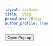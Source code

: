 ```yaml
---
layout: archive
title:  Blog
permalink: /Blog/
author_profile: true
---
```


<button onclick="BOOKPOP_1()">Open Pop-up</button>

<div id="popup" style="display:none;">
  <span onclick="closePopup()" style="cursor:pointer;">&times;</span>
  <iframe id="popupIframe" src="https://books.google.co.in/books?id=WV9CEAAAQBAJ&lpg=PA101&lr&pg=PA101&output=embed" width="100%" height="400px"></iframe>
</div>

<script>
  function BOOKPOP_1() {
    document.getElementById('popup').style.display = 'block';
  }

  function closePopup() {
    document.getElementById('popup').style.display = 'none';
  }
</script>




<!--
<style>
body {
  background-color: #ededed;
  color: black;
}

.dark-mode {
  background-color: black;
  color: white;
}

iframe {
      width: 100%;
      height: 400px;
      border: none;
    }
summary {
      font-weight: bold;
      font-size: 22px;
      cursor: pointer;
      color: #007BFF;
    }

  summary:hover {
      color: #0056b3;
  }

  details[open] summary {
      color: #FF5733;
    padding-bottom:-10;
    }
p{
  margin:0;
  padding:0;
}  
</style>

<button onclick="myFunction()">Toggle dark mode</button>

<details>
  <summary>Click to expand!</summary>
  under construction
</details>



<script>
function myFunction() {
   var element = document.body;
   element.classList.toggle("dark-mode");
}
</script>

-->

